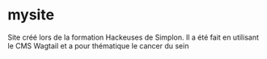 # mysite
Site créé lors de la formation Hackeuses de Simplon. 
Il a été fait en utilisant le CMS Wagtail et a pour thématique le cancer du sein
